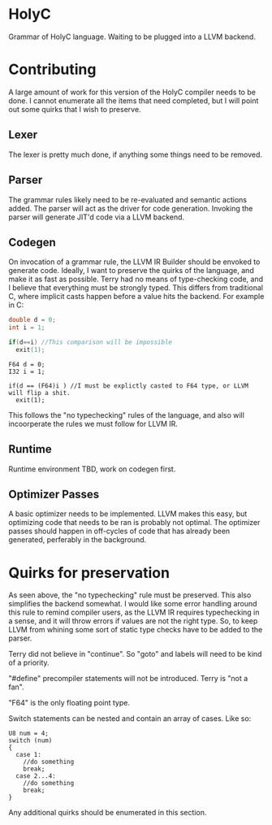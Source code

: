 # HolyC
Grammar of HolyC language. Waiting to be plugged into a LLVM backend.

# Contributing

A large amount of work for this version of the HolyC compiler needs to be done. I cannot enumerate all the items that need completed, but I will point out some quirks that I wish to preserve.

## Lexer
The lexer is pretty much done, if anything some things need to be removed.

## Parser
The grammar rules likely need to be re-evaluated and semantic actions added. The parser will act as the driver for code generation.
Invoking the parser will generate JIT'd code via a LLVM backend.

## Codegen
On invocation of a grammar rule, the LLVM IR Builder should be envoked to generate code. Ideally, I want to preserve the quirks of the language, and make it as fast as possible. Terry had no means of type-checking code, and I believe that everything must be strongly typed. This differs from traditional C, where implicit casts happen before a value hits the backend. For example in C:
```C
double d = 0;
int i = 1;

if(d==i) //This comparison will be impossible
  exit(1);
```
```HolyC
F64 d = 0;
I32 i = 1;

if(d == (F64)i ) //I must be explictly casted to F64 type, or LLVM will flip a shit.
  exit(1);
```
This follows the "no typechecking" rules of the language, and also will incoorperate the rules we must follow for LLVM IR.

## Runtime
Runtime environment TBD, work on codegen first.

## Optimizer Passes
A basic optimizer needs to be implemented. LLVM makes this easy, but optimizing code that needs to be ran is probably not optimal. The optimizer passes should happen in off-cycles of code that has already been generated, perferably in the background.

# Quirks for preservation

As seen above, the "no typechecking" rule must be preserved. This also simplifies the backend somewhat. I would like some error handling around this rule to remind compiler users, as the LLVM IR requires typechecking in a sense, and it will throw errors if values are not the right type. So, to keep LLVM from whining some sort of static type checks have to be added to the parser.

Terry did not believe in "continue". So "goto" and labels will need to be kind of a priority. 

"#define" precompiler statements will not be introduced. Terry is "not a fan".

"F64" is the only floating point type.

Switch statements can be nested and contain an array of cases. Like so:

```HolyC
U8 num = 4;
switch (num)
{
  case 1:
    //do something
    break;
  case 2...4:
    //do something
    break;
}
```
Any additional quirks should be enumerated in this section.
